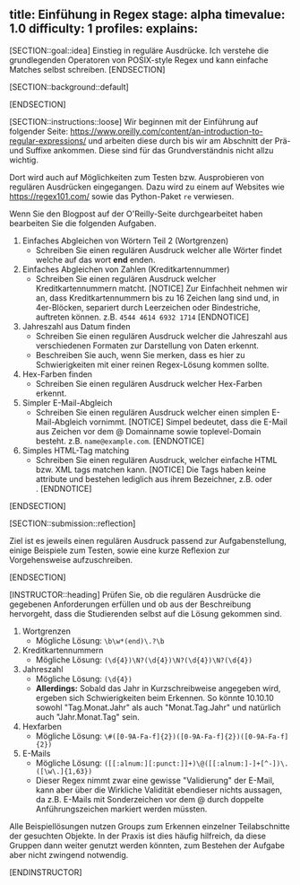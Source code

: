 title: Einfühung in Regex
stage: alpha
timevalue: 1.0
difficulty: 1
profiles:
explains:
---
[SECTION::goal::idea]
Einstieg in reguläre Ausdrücke. Ich verstehe die grundlegenden Operatoren von POSIX-style Regex 
und kann einfache Matches selbst schreiben.
[ENDSECTION]

[SECTION::background::default]

[ENDSECTION]

[SECTION::instructions::loose]
Wir beginnen mit der Einführung auf folgender Seite: 
https://www.oreilly.com/content/an-introduction-to-regular-expressions/ und arbeiten diese durch 
bis wir am Abschnitt der Prä- und Suffixe ankommen. Diese sind für das Grundverständnis nicht 
allzu wichtig.

Dort wird auch auf Möglichkeiten zum Testen bzw. Ausprobieren von regulären Ausdrücken eingegangen. 
Dazu wird zu einem auf Websites wie https://regex101.com/ sowie das Python-Paket `re` verwiesen.

Wenn Sie den Blogpost auf der O'Reilly-Seite durchgearbeitet haben bearbeiten Sie die folgenden 
Aufgaben.

1. Einfaches Abgleichen von Wörtern Teil 2 (Wortgrenzen)
    - Schreiben Sie einen regulären Ausdruck welcher alle Wörter findet welche auf das wort **end** 
   enden.
2. Einfaches Abgleichen von Zahlen (Kreditkartennummer)
    - Schreiben Sie einen regulären Ausdruck welcher Kreditkartennummern matcht. 
[NOTICE]
Zur Einfachheit nehmen wir an, dass Kreditkartennummern bis zu 16 Zeichen lang sind und, in 
4er-Blöcken, separiert durch Leerzeichen oder Bindestriche, auftreten können. 
z.B. `4544 4614 6932 1714`
[ENDNOTICE]
3. Jahreszahl aus Datum finden
    - Schreiben Sie einen regulären Ausdruck welcher die Jahreszahl aus verschiedenen Formaten zur 
   Darstellung von Daten erkennt.
    - Beschreiben Sie auch, wenn Sie merken, dass es hier zu Schwierigkeiten mit einer reinen 
   Regex-Lösung kommen sollte.
4. Hex-Farben finden
    - Schreiben Sie einen regulären Ausdruck welcher Hex-Farben erkennt.
5. Simpler E-Mail-Abgleich
    - Schreiben Sie einen regulären Ausdruck welcher einen simplen E-Mail-Abgleich vornimmt.
[NOTICE]
Simpel bedeutet, dass die E-Mail aus Zeichen vor dem @ Domainname sowie toplevel-Domain besteht. 
z.B. `name@example.com`.
[ENDNOTICE]
6. Simples HTML-Tag matching
    - Schreiben Sie einen regulären Ausdruck, welcher einfache HTML bzw. XML tags matchen kann.
[NOTICE]
Die Tags haben keine attribute und bestehen lediglich aus ihrem Bezeichner, z.B. <a> oder </br>.
[ENDNOTICE]

[ENDSECTION]

[SECTION::submission::reflection]

Ziel ist es jeweils einen regulären Ausdruck passend zur Aufgabenstellung, einige 
Beispiele zum Testen, sowie eine kurze Reflexion zur Vorgehensweise aufzuschreiben.

[ENDSECTION]

[INSTRUCTOR::heading]
Prüfen Sie, ob die regulären Ausdrücke die gegebenen Anforderungen erfüllen und ob aus der 
Beschreibung hervorgeht, dass die Studierenden selbst auf die Lösung gekommen sind.

1. Wortgrenzen
   - Mögliche Lösung: `\b\w*(end)\.?\b`
2. Kreditkartennummern
   - Mögliche Lösung: `(\d{4})\N?(\d{4})\N?(\d{4})\N?(\d{4})`
3. Jahreszahl
   - Mögliche Lösung: `(\d{4})`
   - **Allerdings:** Sobald das Jahr in Kurzschreibweise angegeben wird, ergeben sich 
     Schwierigkeiten beim Erkennen. So könnte 10.10.10 sowohl "Tag.Monat.Jahr" als auch 
     "Monat.Tag.Jahr" und natürlich auch "Jahr.Monat.Tag" sein. 
4. Hexfarben
   - Mögliche Lösung: `\#([0-9A-Fa-f]{2})([0-9A-Fa-f]{2})([0-9A-Fa-f]{2})`
5. E-Mails
   - Mögliche Lösung: `([[:alnum:][:punct:]]+)\@([[:alnum:]-]+[^-])\.([\w\.]{1,63})`
   - Dieser Regex nimmt zwar eine gewisse "Validierung" der E-Mail, kann aber über die Wirkliche 
     Validität ebendieser nichts aussagen, da z.B. E-Mails mit Sonderzeichen vor dem @ durch 
     doppelte Anführungszeichen markiert werden müssten.

Alle Beispiellösungen nutzen Groups zum Erkennen einzelner Teilabschnitte der gesuchten Objekte. 
In der Praxis ist dies häufig hilfreich, da diese Gruppen dann weiter genutzt werden könnten, 
zum Bestehen der Aufgabe aber nicht zwingend notwendig. 

[ENDINSTRUCTOR]

